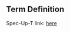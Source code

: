 ## Term Definition

Spec-Up-T link: <a href='https://weboftrust.github.io/WOT-terms/docs/glossary/frame-code'>here</a>
